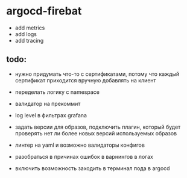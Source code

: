 # argocd-firebat

- add metrics
- add logs
- add tracing

## todo:
- нужно придумать что-то с сертификатами, потому что каждый сертификат приходится вручную добавлять на клиент

- переделать логику с namespace
- валидатор на прекоммит
- log level в фильтрах grafana
- задать версии для образов, подключить плагин, который будет проверять нет ли более новых версий используемых образов
- линтер на yaml и возможно валидаторы конфигов
- разобраться в причинах ошибок в варнингов в логах
- включить возможность заходить в терминал пода в argocd
